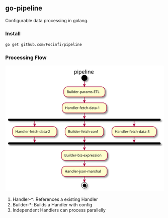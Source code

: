 go-pipeline
------

Configurable data processing in golang. 


### Install
```bash
go get github.com/Focinfi/pipeline
```

### Processing Flow
![processing_flow](.github/pipeline.svg)

1. Handler-*: References a existing Handler
2. Builder-*: Builds a Handler with config
3. Independent Handlers can process parallelly
